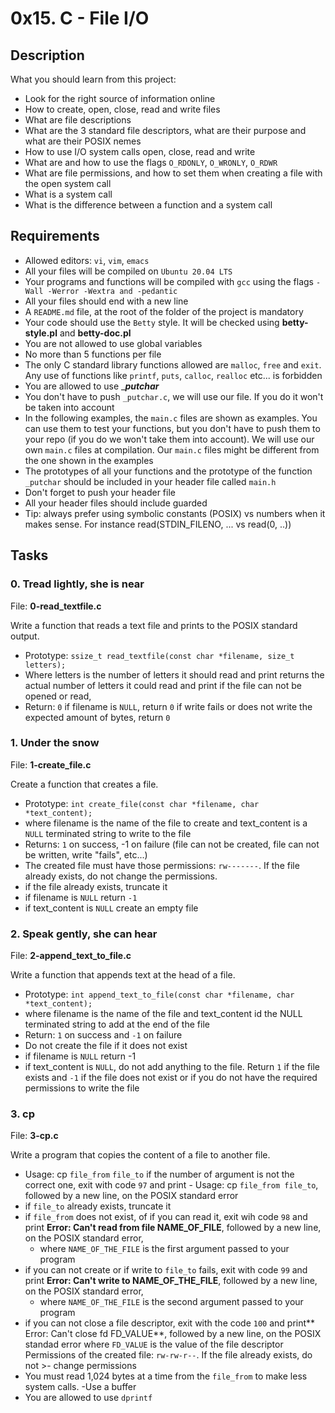 # 0x15. C - File I/O

## Description

What you should learn from this project:

* Look for the right source of information online
* How to create, open, close, read and write files
* What are file descriptions
* What are the 3 standard file descriptors, what are their purpose and what are their POSIX nemes
* How to use I/O system calls open, close, read and write
* What are and how to use the flags `O_RDONLY`, `O_WRONLY`, `O_RDWR`
* What are file permissions, and how to set them when creating a file with the open system call
* What is a system call
* What is the difference between a function and a system call

## Requirements

* Allowed editors: `vi`, `vim`, `emacs`
* All your files will be compiled on `Ubuntu 20.04 LTS`
* Your programs and functions will be compiled with `gcc` using the flags `-Wall -Werror -Wextra and -pedantic`
* All your files should end with a new line
* A `README.md` file, at the root of the folder of the project is mandatory
* Your code should use the `Betty` style. It will be checked using **betty-style.pl** and **betty-doc.pl**
* You are not allowed to use global variables
* No more than 5 functions per file
* The only C standard library functions allowed are `malloc`, `free` and `exit`. Any use of functions like `printf`, `puts`, `calloc`, `realloc` etc... is forbidden
* You are allowed to use ____putchar___
* You don't have to push `_putchar.c`, we will use our file. If you do it won't be taken into account
* In the following examples, the `main.c` files are shown as examples. You can use them to test your functions, but you don't have to push them to your repo (if you do we won't take them into account). We will use our own `main.c` files at compilation. Our `main.c` files might be different from the one shown in the examples
* The prototypes of all your functions and the prototype of the function `_putchar` should be included in your header file called `main.h`
* Don't forget to push your header file
* All your header files should include guarded
* Tip: always prefer using symbolic constants (POSIX) vs numbers when it makes sense. For instance read(STDIN_FILENO, ... vs read(0, ..))

## Tasks

### 0. Tread lightly, she is near

File: **0-read_textfile.c**

Write a function that reads a text file and prints to the POSIX standard output.

* Prototype: `ssize_t read_textfile(const char *filename, size_t letters);`
* Where letters is the number of letters it should read and print returns the actual number of letters it could read and print if the file can not be opened or read,
* Return: `0` if filename is `NULL`, return `0` if write fails or does not write the expected amount of bytes, return `0`

### 1. Under the snow

File: **1-create_file.c**

Create a function that creates a file.

* Prototype: `int create_file(const char *filename, char *text_content);`
* where filename is the name of the file to create and text_content is a `NULL` terminated string to write to the file
* Returns: `1` on success, -1 on failure (file can not be created, file can not be written, write "fails", etc...)
* The created file must have those permissions: `rw-------`. If the file already exists, do not change the permissions.
* if the file already exists, truncate it
* if filename is `NULL` return `-1`
* if text_content is `NULL` create an empty file

### 2. Speak gently, she can hear

File: **2-append_text_to_file.c**

Write a function that appends text at the head of a file.

* Prototype: `int append_text_to_file(const char *filename, char *text_content);`
* where filename is the name of the file and text_content id the NULL terminated string to add at the end of the file
* Return: `1` on success and `-1` on failure
* Do not create the file if it does not exist
* if filename is `NULL` return -1
* if text_content is `NULL`, do not add anything to the file. Return `1` if the file exists and `-1` if the file does not exist or if you do not have the required permissions to write the file

### 3. cp

File: **3-cp.c**

Write a program that copies the content of a file to another file.

* Usage: cp `file_from` `file_to` if the number of argument is not the correct one, exit with code `97` and print - Usage: cp `file_from file_to`, followed by a new line, on the POSIX standard error
* if `file_to` already exists, truncate it
* if `file_from` does not exist, of if you can read it, exit wih code `98` and print **Error: Can't read from file NAME_OF_FILE**, followed by a new line, on the POSIX standard error,
	* where `NAME_OF_THE_FILE` is the first argument passed to your program
* if you can not create or if write to `file_to` fails, exit with code `99` and print **Error: Can't write to NAME_OF_THE_FILE**, followed by a new line, on the POSIX standard error,
	* where `NAME_OF_THE_FILE` is the second argument passed to your program
* if you can not close a file descriptor, exit with the code `100` and print** Error: Can't close fd FD_VALUE**, followed by a new line, on the POSIX standad error where `FD_VALUE` is the value of the file descriptor Permissions of the created file: `rw-rw-r--`. If the file already exists, do not >- change permissions
* You must read 1,024 bytes at a time from the `file_from` to make less system calls. -Use a buffer
* You are allowed to use `dprintf`
